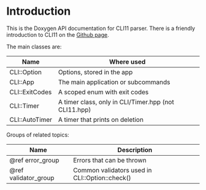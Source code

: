 # Introduction

This is the Doxygen API documentation for CLI11 parser. There is a friendly introduction to CLI11 on the [Github page](https://github.com/henryiii/CLI11).

The main classes are:

| Name          | Where used                          |
|---------------|-------------------------------------|
|CLI::Option    | Options, stored in the app          |
|CLI::App       | The main application or subcommands |
|CLI::ExitCodes | A scoped enum with exit codes       |
|CLI::Timer     | A timer class, only in CLI/Timer.hpp (not CLI11.hpp) |
|CLI::AutoTimer | A timer that prints on deletion     |


Groups of related topics:

| Name                 | Description                                    |
|----------------------|------------------------------------------------|
| @ref error_group     | Errors that can be thrown                      |
| @ref validator_group | Common validators used in CLI::Option::check() |




